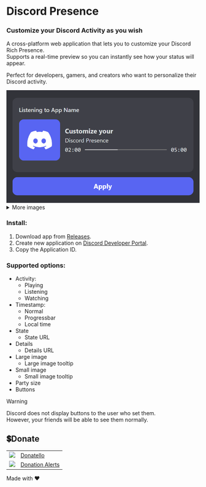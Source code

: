 # Discord Presence

### Customize your Discord Activity as you wish

A cross-platform web application that lets you to customize your Discord Rich Presence.<br>
Supports a real-time preview so you can instantly see how your status will appear.

Perfect for developers, gamers, and creators who want to personalize their Discord activity.

<img src="github/images/main_example.png" width="640px">

<details>
	<summary>More images</summary>
	<img src="github/images/example1.png" width="640px">
	<img src="github/images/example2.png" width="640px">
</details>

### Install:
1. Download app from [Releases](https://github.com/SuperZombi/Discord-Presence/releases/).
2. Create new application on [Discord Developer Portal](https://discord.com/developers/applications).
3. Copy the Application ID.

### Supported options:
- Activity:
  - Playing
  - Listening
  - Watching
- Timestamp:
  - Normal
  - Progressbar
  - Local time
- State
  - State URL
- Details
  - Details URL
- Large image
  - Large image tooltip
- Small image
  - Small image tooltip
- Party size
- Buttons

> [!WARNING]
> Discord does not display buttons to the user who set them.<br>
> However, your friends will be able to see them normally.

## 💲Donate
<table>
  <tr>
    <td>
       <img width="18px" src="https://www.google.com/s2/favicons?domain=https://donatello.to&sz=256">
    </td>
    <td>
      <a href="https://donatello.to/super_zombi">Donatello</a>
    </td>
  </tr>
  <tr>
    <td>
       <img width="18px" src="https://www.google.com/s2/favicons?domain=https://www.donationalerts.com&sz=256">
    </td>
    <td>
      <a href="https://www.donationalerts.com/r/super_zombi">Donation Alerts</a>
    </td>
  </tr>
</table>

Made with ❤️
